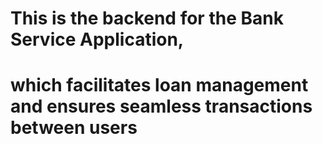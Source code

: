 # This is the backend for the Bank Service Application, 
# which facilitates loan management and ensures seamless transactions between users
